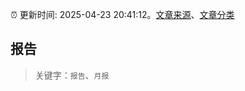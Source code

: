 :alarm_clock: 更新时间: 2025-04-23 20:41:12。[文章来源](/README.md)、[文章分类](/TAGS.md)

## 报告


> 关键字：`报告`、`月报`




